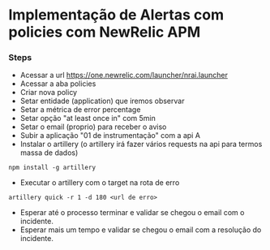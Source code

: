 # Implementação de Alertas com policies com NewRelic APM

### Steps
* Acessar a url https://one.newrelic.com/launcher/nrai.launcher
* Acessar a aba policies
* Criar nova policy
* Setar entidade (application) que iremos observar
* Setar a métrica de error percentage
* Setar opção "at least once in" com 5min
* Setar o email (proprio) para receber o aviso
* Subir a aplicação "01 de instrumentação" com a api A
* Instalar o artillery (o artillery irá fazer vários requests na api para termos massa de dados)
```
npm install -g artillery
```
* Executar o artillery com o target na rota de erro
```
artillery quick -r 1 -d 180 <url de erro>
```
* Esperar até o processo terminar e validar se chegou o email com o incidente.
* Esperar mais um tempo e validar se chegou o email com a resolução do incidente.
